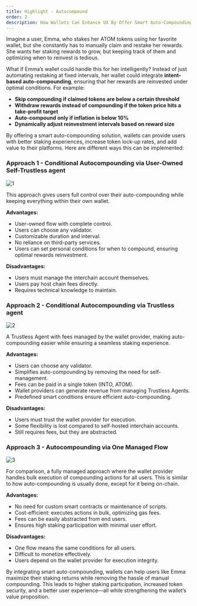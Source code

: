 ```yaml
---
title: Highlight - Autocompound
order: 2
description: How Wallets Can Enhance UX By Offer Smart Auto-Compounding
---
```


Imagine a user, Emma, who stakes her ATOM tokens using her favorite wallet, but she constantly has to manually claim and restake her rewards. She wants her staking rewards to grow, but keeping track of them and optimizing when to reinvest is tedious.

What if Emma’s wallet could handle this for her intelligently? Instead of just automating restaking at fixed intervals, her wallet could integrate **intent-based auto-compounding**, ensuring that her rewards are reinvested under optimal conditions. For example:

- **Skip compounding if claimed tokens are below a certain threshold**
- **Withdraw rewards instead of compounding if the token price hits a take-profit target**
- **Auto-compound only if inflation is below 10%**
- **Dynamically adjust reinvestment intervals based on reward size**

By offering a smart auto-compounding solution, wallets can provide users with better staking experiences, increase token lock-up rates, and add value to their platforms. Here are different ways this can be implemented:

### Approach 1 - Conditional Autocompounding via User-Owned Self-Trustless agent

![1](@site/docs/images/designing-flows/auto-compound/1.png)

This approach gives users full control over their auto-compounding while keeping everything within their own wallet.

**Advantages:**

- User-owned flow with complete control.
- Users can choose any validator.
- Customizable duration and interval.
- No reliance on third-party services.
- Users can set personal conditions for when to compound, ensuring optimal rewards reinvestment.

**Disadvantages:**

- Users must manage the interchain account themselves.
- Users pay host chain fees directly.
- Requires technical knowledge to maintain.

### Approach 2 - Conditional Autocompounding via Trustless agent

![2](@site/docs/images/designing-flows/auto-compound/2.png)

A Trustless Agent with fees managed by the wallet provider, making auto-compounding easier while ensuring a seamless staking experience.

**Advantages:**

- Users can choose any validator.
- Simplifies auto-compounding by removing the need for self-management.
- Fees can be paid in a single token (INTO, ATOM).
- Wallet providers can generate revenue from managing Trustless Agents.
- Predefined smart conditions ensure efficient auto-compounding.

**Disadvantages:**

- Users must trust the wallet provider for execution.
- Some flexibility is lost compared to self-hosted interchain accounts.
- Still requires fees, but they are abstracted.

### Approach 3 - Autocompounding via One Managed Flow

![3](@site/docs/images/designing-flows/auto-compound/3.png)

For comparison, a fully managed approach where the wallet provider handles bulk execution of compounding actions for all users. This is similar to how auto-compounding is usually done, except for it being on-chain.

**Advantages:**

- No need for custom smart contracts or maintenance of scripts.
- Cost-efficient: executes actions in bulk, optimizing gas fees.
- Fees can be easily abstracted from end users.
- Ensures high staking participation with minimal user effort.

**Disadvantages:**

- One flow means the same conditions for all users.
- Difficult to monetize effectively.
- Users depend on the wallet provider for execution integrity.

By integrating smart auto-compounding, wallets can help users like Emma maximize their staking returns while removing the hassle of manual compounding. This leads to higher staking participation, increased token security, and a better user experience—all while strengthening the wallet’s value proposition.
